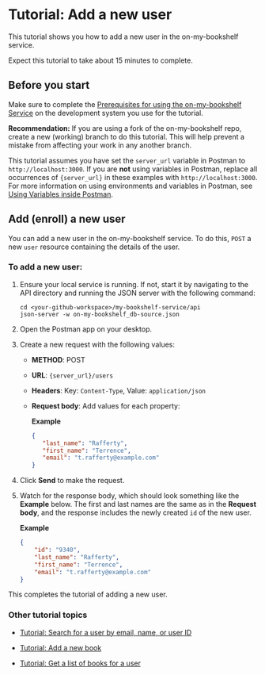# Tutorial: Add a new user

This tutorial shows you how to add a new user in the on-my-bookshelf service.

Expect this tutorial to take about 15 minutes to complete.

## Before you start

Make sure to complete the [Prerequisites for using the on-my-bookshelf Service](prereqs.md) on the development system you use for the tutorial.

**Recommendation:** If you are using a fork of the on-my-bookshelf repo, create a new (working) branch to do this tutorial. This will help prevent a mistake from affecting your work in any another branch.   

This tutorial assumes you have set the `server_url` variable in Postman to `http://localhost:3000`. 
If you are **not** using variables in Postman, replace all occurrences of `{server_url}` in these examples with `http://localhost:3000`. For more information on using environments and variables in Postman, see [Using Variables inside Postman](https://blog.postman.com/using-variables-inside-postman-and-collection-runner/).

## Add (enroll) a new user 

You can add a new user in the on-my-bookshelf service. To do this, `POST` a new `user` resource containing the details of the user.

### To add a new user:

1. Ensure your local service is running. If not, start it by navigating to the API directory and running the JSON server with the following command:

    ```shell
    cd <your-github-workspace>/my-bookshelf-service/api
    json-server -w on-my-bookshelf_db-source.json
    ```

1. Open the Postman app on your desktop.
1. Create a new request with the following values:
   * **METHOD**: POST
   * **URL**: `{server_url}/users`
   * **Headers**: Key: `Content-Type`, Value: `application/json`
   * **Request body**: Add values for each property:
   
     **Example**

     ```json 
     {
        "last_name": "Rafferty",
        "first_name": "Terrence",
        "email": "t.rafferty@example.com" 
     }
     ```

1. Click  **Send** to make the request.
1. Watch for the response body, which should look something like the **Example** below. The first and last names are the same as in the **Request body**, and the response includes the newly created `id` of the new user. 

    **Example**

    ```json
    {
        "id": "9340",
        "last_name": "Rafferty",
        "first_name": "Terrence",
        "email": "t.rafferty@example.com"
    }
    ```

This completes the tutorial of adding a new user.  

### Other tutorial topics

- [Tutorial: Search for a user by email, name, or user ID](search-for-a-user-by-email.md)

- [Tutorial: Add a new book](add-a-new-book.md)

- [Tutorial: Get a list of books for a user](get-books-for-a-user.md)
